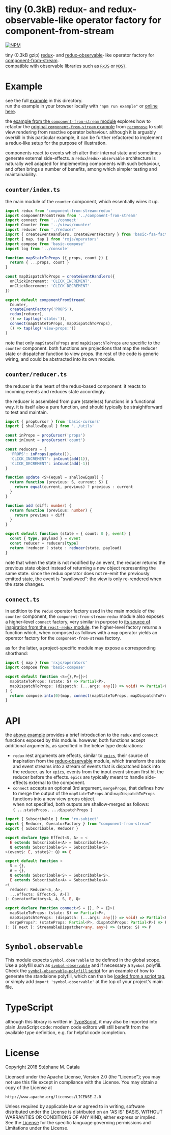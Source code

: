 # tiny (0.3kB) redux- and redux-observable-like operator factory for component-from-stream
[![NPM](https://nodei.co/npm/component-from-stream-redux.png?compact=true)](https://nodei.co/npm/component-from-stream-redux/)

tiny (0.3kB gzip) [redux](https://npmjs.com/package/redux)- and
[redux-observable](https://npmjs.com/package/redux-observable)-like
operator factory for
[component-from-stream](https://npmjs.com/package/component-from-stream). <br/>
compatible with observable libraries such as [`RxJS`](http://reactivex.io/rxjs/)
or [`MOST`](https://www.npmjs.com/package/most).

# Example
see the full [example](./example/index.tsx) in this directory.<br/>
run the example in your browser locally with `"npm run example"`
or [online here](https://cdn.rawgit.com/ZenyWay/component-from-stream-redux/v0.5.4/example/index.html).

the [example from the `component-from-stream` module](https://npmjs.com/package/component-from-stream) explores how to refactor
the [original `component-from-stream` example](https://github.com/acdlite/recompose/blob/master/docs/API.md#componentfromstream)
from [`recompose`](https://npmjs.com/package/recompose)
to split view rendering from reactive operator behaviour.
although it is arguably overkill in this particular example,
it can be further refactored to implement a redux-like setup
for the purpose of illustration.

components react to events which alter their internal state
and sometimes generate external side-effects.
a `redux`/`redux-observable` architecture is naturally well adapted
for implementing components with such behaviour,
and often brings a number of benefits,
among which simpler testing and maintainability.

## `counter/index.ts`
the main module of the `counter` component, which essentially wires it up.
```ts
import redux from 'component-from-stream-redux'
import componentFromStream from '../component-from-stream'
import connect from '../connect'
import Counter from '../views/counter'
import reducer from './reducer'
import { createEventHandlers, createEventFactory } from 'basic-fsa-factories'
import { map, tap } from 'rxjs/operators'
import compose from 'basic-compose'
import log from '../console'

function mapStateToProps ({ props, count }) {
  return { ...props, count }
}

const mapDispatchToProps = createEventHandlers({
  onClickIncrement: 'CLICK_INCREMENT',
  onClickDecrement: 'CLICK_DECREMENT'
})

export default componentFromStream(
  Counter,
  createEventFactory('PROPS'),
  redux(reducer),
  () => tap(log('state:')),
  connect(mapStateToProps, mapDispatchToProps),
  () => tap(log('view-props:'))
)
```
note that only `mapStateToProps` and `mapDispatchToProps` are specific
to the `counter` component.
both functions are projections that map the reducer state or dispatcher function
to view props.
the rest of the code is generic wiring,
and could be abstracted into its own module.

## `counter/reducer.ts`
the reducer is the heart of the redux-based component:
it reacts to incoming events and reduces state accordingly.

the reducer is assembled from pure (stateless) functions in a functional way.
it is itself also a pure function,
and should typically be straightforward to test and maintain.
```ts
import { propCursor } from 'basic-cursors'
import { shallowEqual } from '../utils'

const inProps = propCursor('props')
const inCount = propCursor('count')

const reducers = {
  'PROPS': inProps(update()),
  'CLICK_INCREMENT': inCount(add(1)),
  'CLICK_DECREMENT': inCount(add(-1))
}

function update <S>(equal = shallowEqual) {
  return function (previous: S, current: S) {
    return equal(current, previous) ? previous : current
  }
}

function add (diff: number) {
  return function (previous: number) {
    return previous + diff
  }
}

export default function (state = { count: 0 }, event) {
  const { type, payload } = event
  const reducer = reducers[type]
  return !reducer ? state : reducer(state, payload)
}
```
note that when the state is not modified by an event,
the reducer returns the previous state object
instead of returning a new object representing the same state.
since the redux operator does not re-emit the previously emitted state,
the event is "swallowed":
the view is only re-rendered when the state changes.

## `connect.ts`
in addition to the `redux` operator factory used in
the main module of the `counter` component,
the `component-from-stream-redux` module also exposes
a higher-level `connect` factory, very similar in purpose to
[its source of inspiration from the `react-redux` module](https://github.com/reduxjs/react-redux/blob/master/docs/api.md#connectmapstatetoprops-mapdispatchtoprops-mergeprops-options).
the higher-level factory returns a function which,
when composed as follows with a `map` operator yields
an operator factory for the `component-from-stream` factory.

as for the latter, a project-specific module may expose a corresponding shorthand:
```ts
import { map } from 'rxjs/operators'
import compose from 'basic-compose'

export default function <S={},P={}>(
  mapStateToProps: (state: S) => Partial<P>,
  mapDispatchToProps: (dispatch: (...args: any[]) => void) => Partial<P>
) {
  return compose.into(0)(map, connect(mapStateToProps, mapDispatchToProps))
}
```
# <a name="API"></a>API
the [above example](#Example) provides a brief introduction
to the `redux` and `connect` functions exposed by this module.
however, both functions accept additional arguments,
as specified in the below type declarations:
* `redux` rest arguments are effects, similar to [`epics`](https://redux-observable.js.org/docs/basics/Epics.html),
their source of inspiration
from the [redux-observable](https://npmjs.com/package/redux-observable) module,
which transform the state and event streams into a stream of events
that is dispatched back into the reducer.
as for `epics`, events from the input event stream first hit the reducer
before the effects.
`epics` are typically meant to handle side-effects external to the component.
* `connect` accepts an optional 3rd argument, `mergeProps`, that defines how to
merge the output of the `mapStateToProps` and `mapDispatchToProps` functions
into a new view props object.<br/>
when not specified, both outputs are shallow-merged as follows:<br/>
`{ ...stateProps, ...dispatchProps }`
```ts
import { Subscribable } from 'rx-subject'
import { Reducer, OperatorFactory } from "component-from-stream"
export { Subscribable, Reducer }

export declare type Effect<S, A> = <
  E extends Subscribable<A> = Subscribable<A>,
  Q extends Subscribable<S> = Subscribable<S>
>(event$: E, state$?: Q) => E

export default function <
  S = {},
  A = {},
  Q extends Subscribable<S> = Subscribable<S>,
  E extends Subscribable<A> = Subscribable<A>
>(
  reducer: Reducer<S, A>,
  ...effects: Effect<S, A>[]
): OperatorFactory<A, A, S, E, Q>

export declare function connect<S = {}, P = {}>(
  mapStateToProps: (state: S) => Partial<P>,
  mapDispatchToProps: (dispatch: (...args: any[]) => void) => Partial<P>,
  mergeProps?: (stateProps: Partial<P>, dispatchProps: Partial<P>) => P
): ({ next }: StreamableDispatcher<any, any>) => (state: S) => P
```

# `Symbol.observable`
This module expects `Symbol.observable` to be defined in the global scope.
Use a polyfill such as [`symbol-observable`](https://npmjs.com/package/symbol-observable/)
and if necessary a `Symbol` polyfill.
Check the [`symbol-observable-polyfill` script](./package.json#L10)
for an example of how to generate the standalone polyfill,
which can than be [loaded from a script tag](./example/index.html#L27),
or simply add `import 'symbol-observable'` at the top of your project's main file.

# TypeScript
although this library is written in [TypeScript](https://www.typescriptlang.org),
it may also be imported into plain JavaScript code:
modern code editors will still benefit from the available type definition,
e.g. for helpful code completion.

# License
Copyright 2018 Stéphane M. Catala

Licensed under the Apache License, Version 2.0 (the "License");
you may not use this file except in compliance with the License.
You may obtain a copy of the License at

    http://www.apache.org/licenses/LICENSE-2.0

Unless required by applicable law or agreed to in writing, software
distributed under the License is distributed on an "AS IS" BASIS,
WITHOUT WARRANTIES OR CONDITIONS OF ANY KIND, either express or implied.
See the [License](./LICENSE) for the specific language governing permissions and
Limitations under the License.
